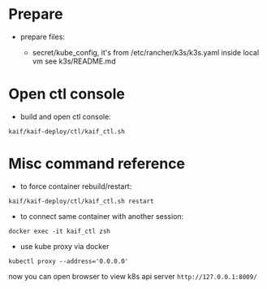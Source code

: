 Prepare
===================

* prepare files:

    - secret/kube_config, it's from /etc/rancher/k3s/k3s.yaml inside local vm see k3s/README.md

Open ctl console
=======================

* build and open ctl console:

```
kaif/kaif-deploy/ctl/kaif_ctl.sh
```

Misc command reference
========================

* to force container rebuild/restart:

```
kaif/kaif-deploy/ctl/kaif_ctl.sh restart
```

* to connect same container with another session:

```
docker exec -it kaif_ctl zsh
```

* use kube proxy via docker

```
kubectl proxy --address='0.0.0.0' 
```

now you can open browser to view k8s api server `http://127.0.0.1:8009/`
 
